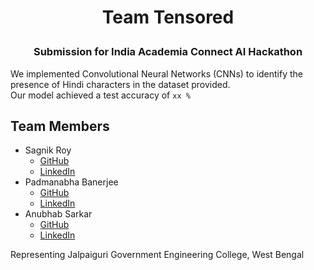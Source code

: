 # <p align = "center"> Team Tensored  </p>
### <p align = "center"> Submission for India Academia Connect AI Hackathon  </p>

We implemented Convolutional Neural Networks (CNNs) to identify the presence of Hindi characters in the dataset provided.  
Our model achieved a test accuracy of `xx %` 

## Team Members
* Sagnik Roy
  - [GitHub](http://github.com/sagnik1511) 
  - [LinkedIn](https://www.linkedin.com/in/sagnik1511/) 
* Padmanabha Banerjee
  - [GitHub](https://github.com/BlueBlaze6335)
  - [LinkedIn](https://www.linkedin.com/in/padmanabha-banerjee-b16800171/)
* Anubhab Sarkar
  - [GitHub](https://github.com/anubhab1710)
  - [LinkedIn](https://www.linkedin.com/in/anubhabsarkar/)

Representing Jalpaiguri Government Engineering College, West Bengal


 
